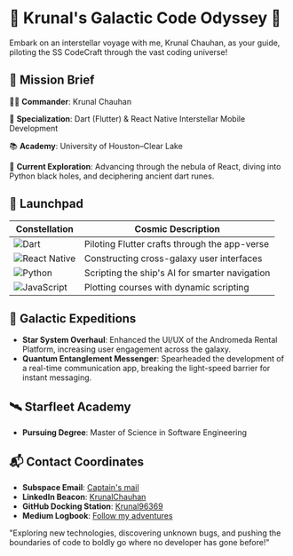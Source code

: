# 🚀 Krunal's Galactic Code Odyssey 🚀

Embark on an interstellar voyage with me, Krunal Chauhan, as your guide, piloting the SS CodeCraft through the vast coding universe!

## 📡 Mission Brief

👨‍🚀 **Commander**: Krunal Chauhan

🌟 **Specialization**: Dart (Flutter) & React Native Interstellar Mobile Development

📚 **Academy**: University of Houston–Clear Lake

🔭 **Current Exploration**: Advancing through the nebula of React, diving into Python black holes, and deciphering ancient dart runes.



## 🚀 Launchpad

| Constellation | Cosmic Description |
|------|-------------|
| ![Dart](https://img.shields.io/badge/Dart-0175C2?style=for-the-badge&logo=dart&logoColor=white) | Piloting Flutter crafts through the app-verse |
| ![React Native](https://img.shields.io/badge/React_Native-20232A?style=for-the-badge&logo=react&logoColor=61DAFB) | Constructing cross-galaxy user interfaces |
| ![Python](https://img.shields.io/badge/Python-3776AB?style=for-the-badge&logo=python&logoColor=white) | Scripting the ship's AI for smarter navigation |
| ![JavaScript](https://img.shields.io/badge/JavaScript-F7DF1E?style=for-the-badge&logo=javascript&logoColor=black) | Plotting courses with dynamic scripting |


## 🌌 Galactic Expeditions
- **Star System Overhaul**: Enhanced the UI/UX of the Andromeda Rental Platform, increasing user engagement across the galaxy.
- **Quantum Entanglement Messenger**: Spearheaded the development of a real-time communication app, breaking the light-speed barrier for instant messaging.

## 🛰️ Starfleet Academy
- **Pursuing Degree**: Master of Science in Software Engineering

## 📬 Contact Coordinates
- **Subspace Email**: [Captain's mail](mailto:Krunal96369@gmail.com)
- **LinkedIn Beacon**: [KrunalChauhan](https://www.linkedin.com/in/krunalchauhan/)
- **GitHub Docking Station**: [Krunal96369](https://github.com/Krunal96369)
- **Medium Logbook**: [Follow my adventures](https://medium.com/@krunal96369)

"Exploring new technologies, discovering unknown bugs, and pushing the boundaries of code to boldly go where no developer has gone before!"
